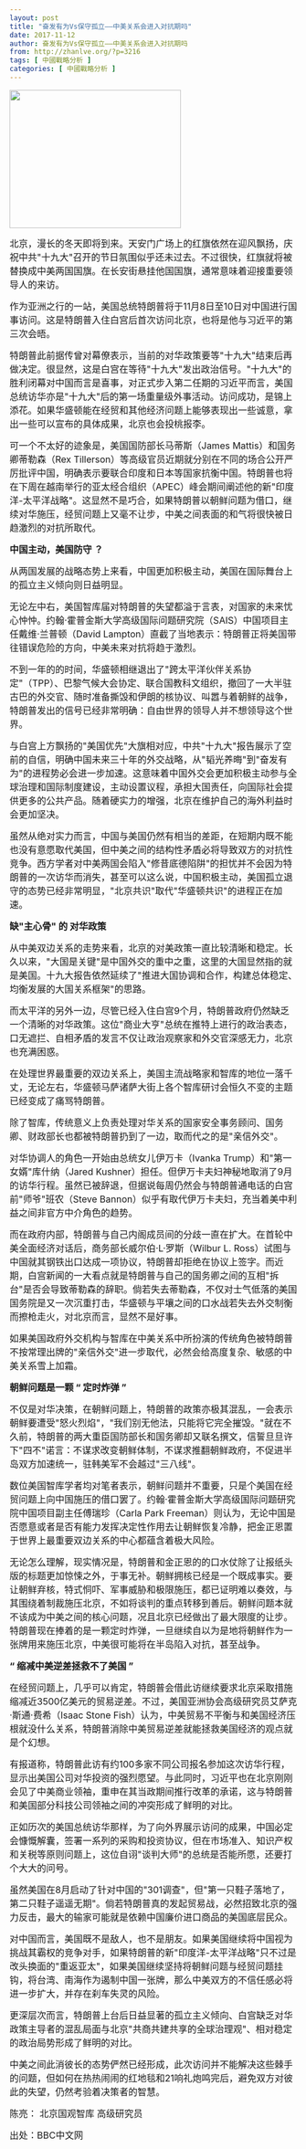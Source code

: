 ```yaml
---
layout: post
title: "奋发有为Vs保守孤立——中美关系会进入对抗期吗"
date: 2017-11-12
author: 奋发有为Vs保守孤立——中美关系会进入对抗期吗
from: http://zhanlve.org/?p=3216
tags: [ 中國戰略分析 ]
categories: [ 中國戰略分析 ]
---
```


<div id="entry">
 <div class="at-above-post addthis_tool" data-url="http://zhanlve.org/?p=3216">
 </div>
 <p class="story-body__introduction">
  <p class="story-body__introduction">
   <img alt="" class="aligncenter size-medium wp-image-3217" height="242" sizes="(max-width: 300px) 100vw, 300px" src="http://zhanlve.org/wp-content/uploads/2017/11/98579228_hi042596180-300x242.jpg" srcset="http://zhanlve.org/wp-content/uploads/2017/11/98579228_hi042596180-300x242.jpg 300w, http://zhanlve.org/wp-content/uploads/2017/11/98579228_hi042596180.jpg 736w" width="300"/>
  </p>
  <p class="story-body__introduction">
   <span style="font-size: 12pt;">
    北京，漫长的冬天即将到来。天安门广场上的红旗依然在迎风飘扬，庆祝中共"十九大"召开的节日氛围似乎还未过去。不过很快，红旗就将被替换成中美两国国旗。在长安街悬挂他国国旗，通常意味着迎接重要领导人的来访。
   </span>
  </p>
  <p>
   <span style="font-size: 12pt;">
    作为亚洲之行的一站，美国总统特朗普将于11月8日至10日对中国进行国事访问。这是特朗普入住白宫后首次访问北京，也将是他与习近平的第三次会晤。
   </span>
  </p>
  <p>
   <span style="font-size: 12pt;">
    特朗普此前据传曾对幕僚表示，当前的对华政策要等"十九大"结束后再做决定。很显然，这是白宫在等待"十九大"发出政治信号。"十九大"的胜利闭幕对中国而言是喜事，对正式步入第二任期的习近平而言，美国总统访华亦是"十九大"后的第一场重量级外事活动。访问成功，是锦上添花。如果华盛顿能在经贸和其他经济问题上能够表现出一些诚意，拿出一些可以宣布的具体成果，北京也会投桃报李。
   </span>
  </p>
  <p>
   <span style="font-size: 12pt;">
    可一个不太好的迹象是，美国国防部长马蒂斯（James Mattis）和国务卿蒂勒森（Rex Tillerson）等高级官员近期就分别在不同的场合公开严厉批评中国，明确表示要联合印度和日本等国家抗衡中国。特朗普也将在下周在越南举行的亚太经合组织（APEC）峰会期间阐述他的新"印度洋-太平洋战略"。这显然不是巧合，如果特朗普以朝鲜问题为借口，继续对华施压，经贸问题上又毫不让步，中美之间表面的和气将很快被日趋激烈的对抗所取代。
   </span>
  </p>
  <p>
   <span style="font-size: 12pt;">
    <strong>
     中国主动，美国防守
    </strong>
    <strong>
     ？
    </strong>
   </span>
  </p>
  <p>
   <span style="font-size: 12pt;">
    从两国发展的战略态势上来看，中国更加积极主动，美国在国际舞台上的孤立主义倾向则日益明显。
   </span>
  </p>
  <p>
   <span style="font-size: 12pt;">
    无论左中右，美国智库届对特朗普的失望都溢于言表，对国家的未来忧心忡忡。约翰·霍普金斯大学高级国际问题研究院（SAIS）中国项目主任戴维·兰普顿（David Lampton）直截了当地表示：特朗普正将美国带往错误危险的方向，中美未来对抗将趋于激烈。
   </span>
  </p>
  <p>
   <span style="font-size: 12pt;">
    不到一年的的时间，华盛顿相继退出了"跨太平洋伙伴关系协定"（TPP）、巴黎气候大会协定、联合国教科文组织，撤回了一大半驻古巴的外交官、随时准备撕毁和伊朗的核协议、叫嚣与着朝鲜的战争，特朗普发出的信号已经非常明确：自由世界的领导人并不想领导这个世界。
   </span>
  </p>
  <p>
   <span style="font-size: 12pt;">
    与白宫上方飘扬的"美国优先"大旗相对应，中共"十九大"报告展示了空前的自信，明确中国未来三十年的外交战略，从"韬光养晦"到"奋发有为"的进程势必会进一步加速。这意味着中国外交会更加积极主动参与全球治理和国际制度建设，主动设置议程，承担大国责任，向国际社会提供更多的公共产品。随着硬实力的增强，北京在维护自己的海外利益时会更加坚决。
   </span>
  </p>
  <p>
   <span style="font-size: 12pt;">
    虽然从绝对实力而言，中国与美国仍然有相当的差距，在短期内既不能也没有意愿取代美国，但中美之间的结构性矛盾必将导致双方的对抗性竞争。西方学者对中美两国会陷入"修昔底德陷阱"的担忧并不会因为特朗普的一次访华而消失，甚至可以这么说，中国积极主动，美国孤立退守的态势已经非常明显，"北京共识"取代"华盛顿共识"的进程正在加速。
   </span>
  </p>
  <p>
   <span style="font-size: 12pt;">
    <strong>
     缺"主心骨"
    </strong>
    <strong>
     的
    </strong>
    <strong>
     对华政策
    </strong>
   </span>
  </p>
  <p>
   <span style="font-size: 12pt;">
    从中美双边关系的走势来看，北京的对美政策一直比较清晰和稳定。长久以来，"大国是关键"是中国外交的重中之重，这里的大国显然指的就是美国。十九大报告依然延续了"推进大国协调和合作，构建总体稳定、均衡发展的大国关系框架"的思路。
   </span>
  </p>
  <p>
   <span style="font-size: 12pt;">
    而太平洋的另外一边，尽管已经入住白宫9个月，特朗普政府仍然缺乏一个清晰的对华政策。这位"商业大亨"总统在推特上进行的政治表态，口无遮拦、自相矛盾的发言不仅让政治观察家和外交官深感无力，北京也充满困惑。
   </span>
  </p>
  <p>
   <span style="font-size: 12pt;">
    在处理世界最重要的双边关系上，美国主流战略家和智库的地位一落千丈，无论左右，华盛顿马萨诸萨大街上各个智库研讨会恒久不变的主题已经变成了痛骂特朗普。
   </span>
  </p>
  <p>
   <span style="font-size: 12pt;">
    除了智库，传统意义上负责处理对华关系的国家安全事务顾问、国务卿、财政部长也都被特朗普扔到了一边，取而代之的是"亲信外交"。
   </span>
  </p>
  <p>
   <span style="font-size: 12pt;">
    对华协调人的角色一开始由总统女儿伊万卡（Ivanka Trump）和"第一女婿"库什纳（Jared Kushner）担任。但伊万卡夫妇神秘地取消了9月的访华行程。虽然已被辞退，但据说每周仍然会与特朗普通电话的白宫前"师爷"班农（Steve Bannon）似乎有取代伊万卡夫妇，充当着美中利益之间非官方中介角色的趋势。
   </span>
  </p>
  <p>
   <span style="font-size: 12pt;">
    而在政府内部，特朗普与自己内阁成员间的分歧一直在扩大。在首轮中美全面经济对话后，商务部长威尔伯·L·罗斯（Wilbur L. Ross）试图与中国就其钢铁出口达成一项协议，特朗普却拒绝在协议上签字。而近期，白宫新闻的一大看点就是特朗普与自己的国务卿之间的互相"拆台"是否会导致蒂勒森的辞职。倘若失去蒂勒森，不仅对士气低落的美国国务院是又一次沉重打击，华盛顿与平壤之间的口水战若失去外交制衡而擦枪走火，对北京而言，显然不是好事。
   </span>
  </p>
  <p>
   <span style="font-size: 12pt;">
    如果美国政府外交机构与智库在中美关系中所扮演的传统角色被特朗普不按常理出牌的"亲信外交"进一步取代，必然会给高度复杂、敏感的中美关系雪上加霜。
   </span>
  </p>
  <p>
   <span style="font-size: 12pt;">
    <strong>
     朝鲜问题是一颗
    </strong>
    <strong>
     “
    </strong>
    <strong>
     定时炸弹
    </strong>
    <strong>
     ”
    </strong>
   </span>
  </p>
  <p>
   <span style="font-size: 12pt;">
    不仅是对华决策，在朝鲜问题上，特朗普的政策亦极其混乱，一会表示朝鲜要遭受"怒火烈焰"，"我们别无他法，只能将它完全摧毁。"就在不久前，特朗普的两大重臣国防部长和国务卿却又联名撰文，信誓旦旦许下"四不"诺言：不谋求改变朝鲜体制，不谋求推翻朝鲜政府，不促进半岛双方加速统一，驻韩美军不会越过"三八线"。
   </span>
  </p>
  <p>
   <span style="font-size: 12pt;">
    数位美国智库学者均对笔者表示，朝鲜问题并不重要，只是个美国在经贸问题上向中国施压的借口罢了。约翰·霍普金斯大学高级国际问题研究院中国项目副主任傅瑞珍（Carla Park Freeman）则认为，无论中国是否愿意或者是否有能力发挥决定性作用去让朝鲜恢复冷静，把金正恩置于世界上最重要双边关系的中心都蕴含着极大风险。
   </span>
  </p>
  <p>
   <span style="font-size: 12pt;">
    无论怎么理解，现实情况是，特朗普和金正恩的的口水仗除了让报纸头版的标题更加惊悚之外，于事无补。朝鲜拥核已经是一个既成事实。要让朝鲜弃核，特式恫吓、军事威胁和极限施压，都已证明难以奏效，与其围绕着制裁施压北京，不如将谈判的重点转移到善后。朝鲜问题本就不该成为中美之间的核心问题，况且北京已经做出了最大限度的让步。特朗普现在捧着的是一颗定时炸弹，一旦继续自以为是地将朝鲜作为一张牌用来施压北京，中美很可能将在半岛陷入对抗，甚至战争。
   </span>
  </p>
  <p>
   <span style="font-size: 12pt;">
    <strong>
     “
    </strong>
    <strong>
     缩减中美逆差拯救不了美国
    </strong>
    <strong>
     ”
    </strong>
   </span>
  </p>
  <p>
   <span style="font-size: 12pt;">
    在经贸问题上，几乎可以肯定，特朗普会借此访继续要求北京采取措施缩减近3500亿美元的贸易逆差。不过，美国亚洲协会高级研究员艾萨克·斯通·费希（Isaac Stone Fish）认为，中美贸易不平衡与和美国经济压根就没什么关系，特朗普消除中美贸易逆差就能拯救美国经济的观点就是个幻想。
   </span>
  </p>
  <p>
   <span style="font-size: 12pt;">
    有报道称，特朗普此访有约100多家不同公司报名参加这次访华行程，显示出美国公司对华投资的强烈愿望。与此同时，习近平也在北京刚刚会见了中美商业领袖，重申在其当政期间推行改革的承诺，这与特朗普和美国部分科技公司领袖之间的冲突形成了鲜明的对比。
   </span>
  </p>
  <p>
   <span style="font-size: 12pt;">
    正如历次的美国总统访华那样，为了向外界展示访问的成果，中国必定会慷慨解囊，签署一系列的采购和投资协议，但在市场准入、知识产权和关税等原则问题上，这位自诩"谈判大师"的总统是否能所愿，还要打个大大的问号。
   </span>
  </p>
  <p>
   <span style="font-size: 12pt;">
    虽然美国在8月启动了针对中国的"301调查"，但"第一只鞋子落地了，第二只鞋子遥遥无期"。倘若特朗普真的发起贸易战，必然招致北京的强力反击，最大的输家可能就是依赖中国廉价进口商品的美国底层民众。
   </span>
  </p>
  <p>
   <span style="font-size: 12pt;">
    对中国而言，美国既不是敌人，也不是朋友。如果美国继续将中国视为挑战其霸权的竞争对手，如果特朗普的新"印度洋-太平洋战略"只不过是改头换面的"重返亚太"，如果美国继续坚持将朝鲜问题与经贸问题挂钩，将台湾、南海作为遏制中国一张牌，那么中美双方的不信任感必将进一步扩大，并存在刹车失灵的风险。
   </span>
  </p>
  <p>
   <span style="font-size: 12pt;">
    更深层次而言，特朗普上台后日益显著的孤立主义倾向、白宫缺乏对华政策主导者的混乱局面与北京"共商共建共享的全球治理观"、相对稳定的政治局势形成了鲜明的对比。
   </span>
  </p>
  <p>
   <span style="font-size: 12pt;">
    中美之间此消彼长的态势俨然已经形成，此次访问并不能解决这些棘手的问题，但如何在热热闹闹的红地毯和21响礼炮鸣完后，避免双方对彼此的失望，仍然考验着决策者的智慧。
   </span>
  </p>
  <p>
   <span style="font-size: 12pt;">
    <span class="byline__name">
    </span>
   </span>
  </p>
  <p>
   <span style="font-size: 12pt;">
    <span class="byline__name">
     陈亮：
    </span>
    <span class="byline__title">
     北京国观智库 高级研究员
    </span>
   </span>
  </p>
  <p>
  </p>
  <p>
   <span style="font-size: 12pt;">
    出处：BBC中文网
   </span>
  </p>
  <!-- AddThis Advanced Settings above via filter on the_content -->
  <!-- AddThis Advanced Settings below via filter on the_content -->
  <!-- AddThis Advanced Settings generic via filter on the_content -->
  <!-- AddThis Share Buttons above via filter on the_content -->
  <!-- AddThis Share Buttons below via filter on the_content -->
  <div class="at-below-post addthis_tool" data-url="http://zhanlve.org/?p=3216">
  </div>
  <!-- AddThis Share Buttons generic via filter on the_content -->
 </p>
</div>

